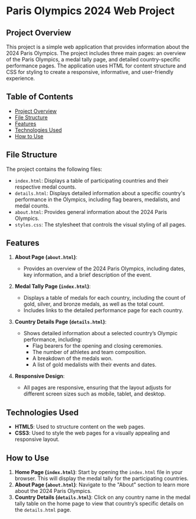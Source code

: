 # Paris Olympics 2024 Web Project

## Project Overview

This project is a simple web application that provides information about the 2024 Paris Olympics. The project includes three main pages: an overview of the Paris Olympics, a medal tally page, and detailed country-specific performance pages. The application uses HTML for content structure and CSS for styling to create a responsive, informative, and user-friendly experience.

## Table of Contents

- [Project Overview](#project-overview)
- [File Structure](#file-structure)
- [Features](#features)
- [Technologies Used](#technologies-used)
- [How to Use](#how-to-use)

## File Structure

The project contains the following files:

- `index.html`: Displays a table of participating countries and their respective medal counts.
- `details.html`: Displays detailed information about a specific country's performance in the Olympics, including flag bearers, medalists, and medal counts.
- `about.html`: Provides general information about the 2024 Paris Olympics.
- `styles.css`: The stylesheet that controls the visual styling of all pages.

## Features

1. **About Page (`about.html`)**:
   - Provides an overview of the 2024 Paris Olympics, including dates, key information, and a brief description of the event.

2. **Medal Tally Page (`index.html`)**:
   - Displays a table of medals for each country, including the count of gold, silver, and bronze medals, as well as the total count.
   - Includes links to the detailed performance page for each country.

3. **Country Details Page (`details.html`)**:
   - Shows detailed information about a selected country’s Olympic performance, including:
     - Flag bearers for the opening and closing ceremonies.
     - The number of athletes and team composition.
     - A breakdown of the medals won.
     - A list of gold medalists with their events and dates.

4. **Responsive Design**:
   - All pages are responsive, ensuring that the layout adjusts for different screen sizes such as mobile, tablet, and desktop.

## Technologies Used

- **HTML5**: Used to structure content on the web pages.
- **CSS3**: Used to style the web pages for a visually appealing and responsive layout.

## How to Use

1. **Home Page (`index.html`)**: Start by opening the `index.html` file in your browser. This will display the medal tally for the participating countries.
2. **About Page (`about.html`)**: Navigate to the "About" section to learn more about the 2024 Paris Olympics.
3. **Country Details (`details.html`)**: Click on any country name in the medal tally table on the home page to view that country’s specific details on the `details.html` page.

